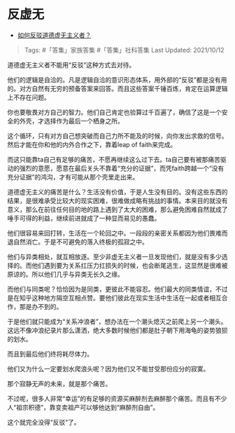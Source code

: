 # 反虚无

- [如何反驳道德虚无主义者？](https://www.zhihu.com/question/63793299/answer/1045656614)

>Tags: #「答集」家族答集 #「答集」社科答集 
>Last Updated: 2021/10/12

道德虚无主义者不能用“反驳”这种方式去对待。

他们的逻辑是自洽的。凡是逻辑自洽的意识形态体系，用外部的“反驳”都是没有用的。对方自然有无穷的预备答案来回答。而且这些答案千锤百炼，肯定在运算逻辑上不存在问题。

你也要敬畏对方自己的智力。他们自己肯定也验算过千百遍了，确信了这是一个安全的外壳，才选择作为最后一个栖身之所。

这个循环，只有对方自己想突破而自己力所不能及的时候，向你发出求救的信号。然后才能在你和他的内外合作之下，靠着leap of faith来完成。

而这只能靠ta自己有足够的痛苦，不愿再继续这么过下去。ta自己要有被那痛苦驱动的强烈的意愿，愿意在最后关头不靠着“充分的证据”，而凭faith跨越一个“没有充分证据”的鸿沟，才有可能从那个壳里走出来。

道德虚无主义的痛苦是什么？生活没有价值，于是人生没有目的。没有这些东西的结果，是很难承受比较大的现实困难，很难做成略有挑战的事情。本来目的就没有意义，那么在前往任何目的地的路上遇到了太大的困难，那么避免困难自然就成了唾手可得的利益，继续前进就成了一种显而易见的愚蠢。

他们很容易来回打转，生活在一个轮回之中。一段段的亲密关系都因为他们畏难而退自然消亡。于是不可避免的落入终极的孤寂之中。

他们与异类相处，就互相放逐。至少非虚无主义者一旦发现他们，就是没有多少选择的。而他们遇到要为关系扛压力扛损失的时候，也会断尾逃生，这显然是很难被原谅的。所以他们几乎与异类无长久之缘。

而他们与同类呢？恰恰因为是同类，更彼此不能容忍。他们最大的同类情谊，不过是在知乎这种地方隔空互相点赞。要他们彼此在现实生活中生活在一起或者相互合作，那是办不到的。

于是他们就只能成为“关系冲浪者”，想办法在一个潮头熄灭之前爬上另一个潮头。这远不像冲浪纪录片那么潇洒，绝大多数时候他们都是肚子朝下用海龟的姿势狼狈的划水。

而且到最后他们终将耗尽体力。

他们又为什么一定要划水爬浪头呢？因为他们又不能甘受那份应分的寂寞。

那个寂静无声的未来，就是那个痛苦。

不过呢，很多人非常“幸运”的有足够的资源买麻醉剂去麻醉那个痛苦。而且有不少人“祖宗积德”，靠变卖祖产可以够他达到“麻醉剂自由”。

这个就完全没得“反驳”了。